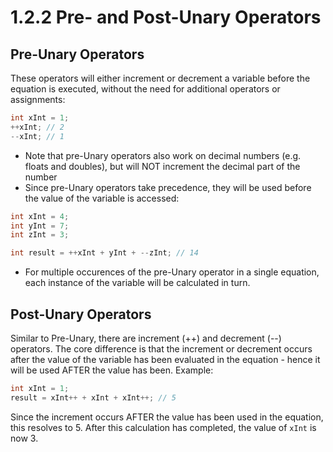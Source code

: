 # 1.2.2 Pre- and Post-Unary Operators

## Pre-Unary Operators
These operators will either increment or decrement a variable before the equation is executed, without the need for additional operators or assignments:
```java
int xInt = 1;
++xInt; // 2
--xInt; // 1
```
- Note that pre-Unary operators also work on decimal numbers (e.g. floats and doubles), but will NOT increment the decimal part of the number
- Since pre-Unary operators take precedence, they will be used before the value of the variable is accessed:
```java
int xInt = 4;
int yInt = 7;
int zInt = 3;

int result = ++xInt + yInt + --zInt; // 14
```
- For multiple occurences of the pre-Unary operator in a single equation, each instance of the variable will be calculated in turn.

## Post-Unary Operators
Similar to Pre-Unary, there are increment (++) and decrement (--) operators.
The core difference is that the increment or decrement occurs after the value of the variable has been evaluated in the equation - hence it will be used AFTER the value has been. Example:
```java
int xInt = 1;
result = xInt++ + xInt + xInt++; // 5
```
Since the increment occurs AFTER the value has been used in the equation, this resolves to 5. After this calculation has completed, the value of `xInt` is now 3.